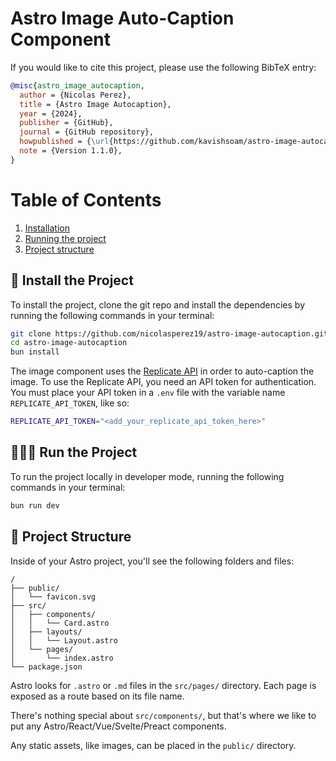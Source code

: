 # Astro Image Auto-Caption Component


If you would like to cite this project, please use the following BibTeX entry:

```bibtex
@misc{astro_image_autocaption,
  author = {Nicolas Perez},
  title = {Astro Image Autocaption},
  year = {2024},
  publisher = {GitHub},
  journal = {GitHub repository},
  howpublished = {\url{https://github.com/kavishsoam/astro-image-autocaption}},
  note = {Version 1.1.0},
}
```

# Table of Contents
1. [Installation](#installation)
2. [Running the project](#running-the-project)
3. [Project structure](#project-structure)

## 💾 Install the Project
To install the project, clone the git repo and install the dependencies by running the following commands in your terminal:
```sh
git clone https://github.com/nicolasperez19/astro-image-autocaption.git
cd astro-image-autocaption
bun install
```
The image component uses the [Replicate API](https://replicate.com/) in order to auto-caption the image. To use the Replicate API, you need an API token for authentication. You must place your API token in a `.env` file with the variable name `REPLICATE_API_TOKEN`, like so: 
```sh
REPLICATE_API_TOKEN="<add_your_replicate_api_token_here>"
```

## 🏃‍♂️💨 Run the Project
To run the project locally in developer mode, running the following commands in your terminal:
```sh
bun run dev
```

## 🚀 Project Structure

Inside of your Astro project, you'll see the following folders and files:

```text
/
├── public/
│   └── favicon.svg
├── src/
│   ├── components/
│   │   └── Card.astro
│   ├── layouts/
│   │   └── Layout.astro
│   └── pages/
│       └── index.astro
└── package.json
```

Astro looks for `.astro` or `.md` files in the `src/pages/` directory. Each page is exposed as a route based on its file name.

There's nothing special about `src/components/`, but that's where we like to put any Astro/React/Vue/Svelte/Preact components.

Any static assets, like images, can be placed in the `public/` directory.
